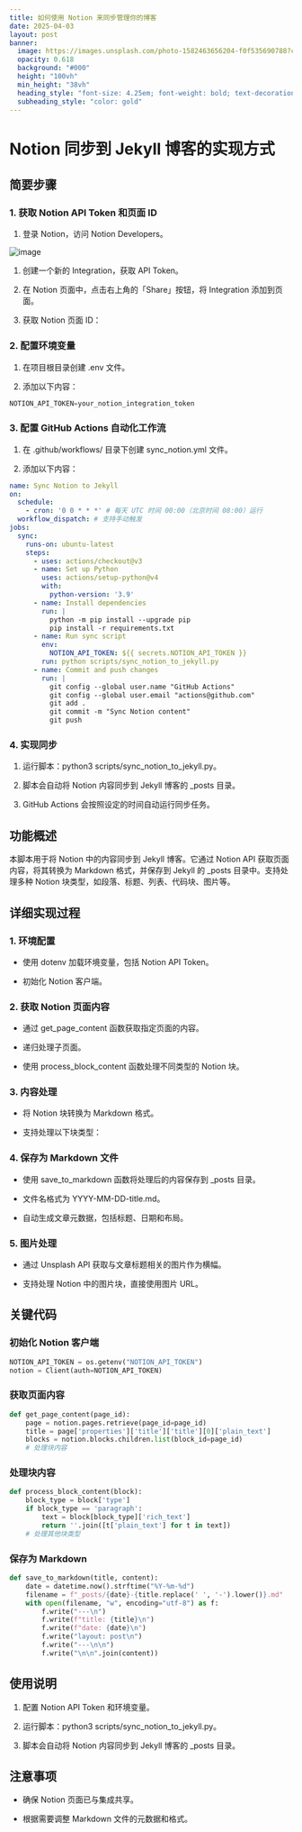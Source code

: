 ```yaml
---
title: 如何使用 Notion 来同步管理你的博客
date: 2025-04-03
layout: post
banner:
  image: https://images.unsplash.com/photo-1582463656204-f0f535690788?crop=entropy&cs=tinysrgb&fit=max&fm=jpg&ixid=M3w2OTIwMzJ8MHwxfHJhbmRvbXx8fHx8fHx8fDE3NDM2NTQzMjl8&ixlib=rb-4.0.3&q=80&w=1080
  opacity: 0.618
  background: "#000"
  height: "100vh"
  min_height: "38vh"
  heading_style: "font-size: 4.25em; font-weight: bold; text-decoration: underline"
  subheading_style: "color: gold"
---
```


# Notion 同步到 Jekyll 博客的实现方式

## 简要步骤

### 1. 获取 Notion API Token 和页面 ID

1. 登录 Notion，访问 Notion Developers。

![image](https://prod-files-secure.s3.us-west-2.amazonaws.com/a7a0cc5a-89b9-4cda-8686-1fba0ca52f40/d19c1afe-dea5-4312-9333-786b0ba83054/image.png?X-Amz-Algorithm=AWS4-HMAC-SHA256&X-Amz-Content-Sha256=UNSIGNED-PAYLOAD&X-Amz-Credential=ASIAZI2LB46665HJGOEF%2F20250403%2Fus-west-2%2Fs3%2Faws4_request&X-Amz-Date=20250403T042529Z&X-Amz-Expires=3600&X-Amz-Security-Token=IQoJb3JpZ2luX2VjEHwaCXVzLXdlc3QtMiJHMEUCIAMuQJvtdbOcEHhGVnQHGUvHxKZ2kjf1GsPmkSagr8vDAiEA%2BmZGp8wn9BoV%2F5Bfo97qXkQX5M9DGELVosM3mCXhVLkqiAQI5f%2F%2F%2F%2F%2F%2F%2F%2F%2F%2FARAAGgw2Mzc0MjMxODM4MDUiDL3xuKK41XoECo97hircA5vE7I1lBsa7jsW2xHeJhhNYqDfnH4iEL3yrKhsABGIMqgpe9sk7jZNhtfSbmR8oGPQ1gkWh5btp2yKJOg9hRw%2BeHEIHGKle97l2OnoV0or1PGDJxgHOGe125%2BKFnHOh2LSrqbIytQr5Fhx9JTYfoRtYjmhh%2FzEZYYzogSQBVX9xlXt%2FQv25Xak4LQ3ToCIV%2BUumru4vk9FzIPPF7yEBxEnqOOKu6cCXpgAUnJ9bTSXc7fEjyvb3e9Rks470SDcy1Am72eeKxUiZYGnoNOFTVCv7z8JCtAVvTyAR7OWazxbtv1g6fC%2FpHulNxmDOvoTQGRFXwxvM0C91zE5Nlr6E6qBfVJBcSLHwlGYFuSzda3szwTMhIsVCWQb9lBSjCmOJKqfeN7Iw%2FUO9UeWm5Zntw9YYV3ptLs316y09axE1Czb9KjYDLvcjihP0lYK%2F%2BnGcy%2FgNJ8HbY9VfqsOzf%2FHlKVy3F73ggeGrVkuZuDJ%2F9aCarrZ7Rf%2FoE0ES21EIABT3cS0Out2XNPv8Ugr9qa8QM0iWj6hQoIsj0SyktH9VYMF7S5%2FDdZxMwGlEn6SJoRkVbf3QDvJGquYkwpHL13kbpg7%2FGGd0FepE%2Bevaaw3dAy765JYRykSCC7sWEvaJMKqWuL8GOqUB9syrAd5o77MqnoGWWGHaS%2BhgiTDnq4qlPyMVUCmSCTpEYOfbAjIIOHLl73vWGTpKnEQBPL7HsQrDByA3s88H9OIv9UUb9Vn8kNCydhowyCdOvzN%2Fk2GtvO%2FaLFb77ZCTpUYge8194T8Ht9Ee10MbCaAIudsEPrfByu3O1kq8JLbzyM8HiemJzy37zQSnKk8J05A2Pzs6TabYWnqwap2e8rDVvYfm&X-Amz-Signature=2b68e20cb80d906f71026d47d994248207b29990e21ebebeaca94e38ed9df29d&X-Amz-SignedHeaders=host&x-id=GetObject)

1. 创建一个新的 Integration，获取 API Token。

1. 在 Notion 页面中，点击右上角的「Share」按钮，将 Integration 添加到页面。

1. 获取 Notion 页面 ID：


### 2. 配置环境变量

1. 在项目根目录创建 .env 文件。

1. 添加以下内容：

```javascript
NOTION_API_TOKEN=your_notion_integration_token
```

### 3. 配置 GitHub Actions 自动化工作流

1. 在 .github/workflows/ 目录下创建 sync_notion.yml 文件。

1. 添加以下内容：

```yaml
name: Sync Notion to Jekyll
on:
  schedule:
    - cron: '0 0 * * *' # 每天 UTC 时间 00:00（北京时间 08:00）运行
  workflow_dispatch: # 支持手动触发
jobs:
  sync:
    runs-on: ubuntu-latest
    steps:
      - uses: actions/checkout@v3
      - name: Set up Python
        uses: actions/setup-python@v4
        with:
          python-version: '3.9'
      - name: Install dependencies
        run: |
          python -m pip install --upgrade pip
          pip install -r requirements.txt
      - name: Run sync script
        env:
          NOTION_API_TOKEN: ${{ secrets.NOTION_API_TOKEN }}
        run: python scripts/sync_notion_to_jekyll.py
      - name: Commit and push changes
        run: |
          git config --global user.name "GitHub Actions"
          git config --global user.email "actions@github.com"
          git add .
          git commit -m "Sync Notion content"
          git push
```

### 4. 实现同步

1. 运行脚本：python3 scripts/sync_notion_to_jekyll.py。

1. 脚本会自动将 Notion 内容同步到 Jekyll 博客的 _posts 目录。

1. GitHub Actions 会按照设定的时间自动运行同步任务。

## 功能概述

本脚本用于将 Notion 中的内容同步到 Jekyll 博客。它通过 Notion API 获取页面内容，将其转换为 Markdown 格式，并保存到 Jekyll 的 _posts 目录中。支持处理多种 Notion 块类型，如段落、标题、列表、代码块、图片等。

## 详细实现过程

### 1. 环境配置

- 使用 dotenv 加载环境变量，包括 Notion API Token。

- 初始化 Notion 客户端。

### 2. 获取 Notion 页面内容

- 通过 get_page_content 函数获取指定页面的内容。

- 递归处理子页面。

- 使用 process_block_content 函数处理不同类型的 Notion 块。

### 3. 内容处理

- 将 Notion 块转换为 Markdown 格式。

- 支持处理以下块类型：


### 4. 保存为 Markdown 文件

- 使用 save_to_markdown 函数将处理后的内容保存到 _posts 目录。

- 文件名格式为 YYYY-MM-DD-title.md。

- 自动生成文章元数据，包括标题、日期和布局。

### 5. 图片处理

- 通过 Unsplash API 获取与文章标题相关的图片作为横幅。

- 支持处理 Notion 中的图片块，直接使用图片 URL。

## 关键代码

### 初始化 Notion 客户端

```python
NOTION_API_TOKEN = os.getenv("NOTION_API_TOKEN")
notion = Client(auth=NOTION_API_TOKEN)
```

### 获取页面内容

```python
def get_page_content(page_id):
    page = notion.pages.retrieve(page_id=page_id)
    title = page['properties']['title']['title'][0]['plain_text']
    blocks = notion.blocks.children.list(block_id=page_id)
    # 处理块内容
```

### 处理块内容

```python
def process_block_content(block):
    block_type = block['type']
    if block_type == 'paragraph':
        text = block[block_type]['rich_text']
        return ''.join([t['plain_text'] for t in text])
    # 处理其他块类型
```

### 保存为 Markdown

```python
def save_to_markdown(title, content):
    date = datetime.now().strftime("%Y-%m-%d")
    filename = f"_posts/{date}-{title.replace(' ', '-').lower()}.md"
    with open(filename, "w", encoding="utf-8") as f:
        f.write("---\n")
        f.write(f"title: {title}\n")
        f.write(f"date: {date}\n")
        f.write("layout: post\n")
        f.write("---\n\n")
        f.write("\n\n".join(content))
```

## 使用说明

1. 配置 Notion API Token 和环境变量。

1. 运行脚本：python3 scripts/sync_notion_to_jekyll.py。

1. 脚本会自动将 Notion 内容同步到 Jekyll 博客的 _posts 目录。

## 注意事项

- 确保 Notion 页面已与集成共享。

- 根据需要调整 Markdown 文件的元数据和格式。